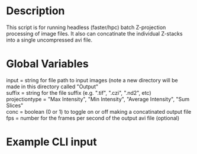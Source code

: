 # Description
This script is for running headless (faster/hpc) batch Z-projection processing of image files. It also can concatinate the individual Z-stacks into a single uncompressed avi file.

# Global Variables
input = string for file path to input images (note a new directory will be made in this directory called "Output" <br>
suffix = string for the file suffix (e.g. ".tif", ".czi", ".nd2", etc) <br>
projectiontype = "Max Intensity", "Min Intensity", "Average Intensity", "Sum Slices" <br>
conc = boolean (0 or 1) to toggle on or off making a concatinated output file <br>
fps = number for the frames per second of the output avi file (optional) <br>

# Example CLI input
~~~ ImageJ-win64.exe --ij2 --headless --console --run '[path to script file]' "input='[path to input directory]', suffix='.tif', projectiontype='Max Intensity', conc='1', fps='1'" ~~~
